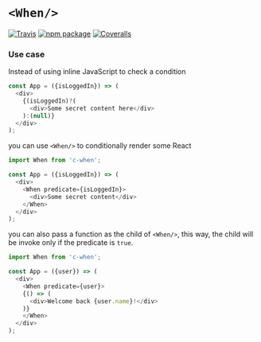 # `<When/>`

[![Travis][build-badge]][build]
[![npm package][npm-badge]][npm]
[![Coveralls][coveralls-badge]][coveralls]

### Use case

Instead of using inline JavaScript to check a condition

```js
const App = ({isLoggedIn}) => (
  <div>
    {(isLoggedIn)?(
      <div>Some secret content here</div>
    ):(null)}
  </div>
);
```

you can use `<When/>` to conditionally render some React

```js
import When from 'c-when';

const App = ({isLoggedIn}) => (
  <div>
    <When predicate={isLoggedIn}>
      <div>Some secret content</div>
    </When>
  </div>
);
```

you can also pass a function as the child of `<When/>`, this way, the child will be invoke only if the predicate is `true`.

```js
import When from 'c-when';

const App = ({user}) => (
  <div>
    <When predicate={user}>
    {() => (
      <div>Welcome back {user.name}!</div>
    )}
    </When>
  </div>
);
```

[build-badge]: https://img.shields.io/travis/spadin/c-when/master.png?style=flat-square
[build]: https://travis-ci.org/spadin/c-when

[npm-badge]: https://img.shields.io/npm/v/c-when.png?style=flat-square
[npm]: https://www.npmjs.org/package/c-when

[coveralls-badge]: https://img.shields.io/coveralls/spadin/c-when/master.png?style=flat-square
[coveralls]: https://coveralls.io/github/spadin/c-when
